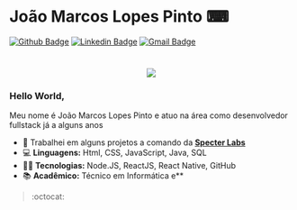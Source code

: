 # João Marcos Lopes Pinto ⌨
[![Github Badge](https://img.shields.io/badge/-Github-000?style=flat-square&logo=Github&logoColor=white&link=https://github.com/joaomarcoslp3)](https://github.com/joaomarcoslp3)
[![Linkedin Badge](https://img.shields.io/badge/-LinkedIn-blue?style=flat-square&logo=Linkedin&logoColor=white&link=https://www.linkedin.com/in/jo%C3%A3o-marcos-lopes-pinto-a8773b1ab/)](https://www.linkedin.com/in/jo%C3%A3o-marcos-lopes-pinto-a8773b1ab/)
[![Gmail Badge](https://img.shields.io/badge/-Gmail-c14438?style=flat-square&logo=Gmail&logoColor=white&link=mailto:joaomarcoslp3@gmail.com)](mailto:joaomarcoslp3@gmail.com)

<h1 align="center">
  <img src ="https://cdn.dribbble.com/users/2401141/screenshots/5487982/developers-gif-showcase.gif">
</h1>

<h3> Hello World, </h3>
Meu nome é João Marcos Lopes Pinto e atuo na área como desenvolvedor fullstack já a alguns anos

- 💼 Trabalhei em alguns projetos a comando da **[Specter Labs](http://specterlabs.com.br/)**
- 💻 **Linguagens:** Html, CSS, JavaScript, Java, SQL
- 👩‍💻 **Tecnologias:** Node.JS, ReactJS, React Native, GitHub
- 📚 **Acadêmico:** Técnico em Informática e** 

> :octocat:

